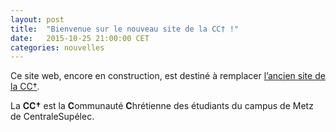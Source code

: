 ```yaml
---
layout: post
title:  "Bienvenue sur le nouveau site de la CC† !"
date:   2015-10-25 21:00:00 CET
categories: nouvelles
---
```


Ce site web, encore en construction, est destiné à remplacer [l’ancien site de la CC†](https://cccroixmetz.wordpress.com/).

La **CC†** est la **C**ommunauté **C**hrétienne des étudiants du campus de Metz de CentraleSupélec.

